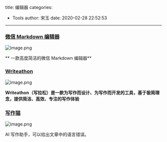 title: 编辑器
categories:
 - Tools
author: 宋玉
date: 2020-02-28 22:52:53
---
<a name="kBZYJ"></a>
### [微信 Markdown 编辑器](https://github.com/doocs/md)
![image.png](https://cdn.nlark.com/yuque/0/2020/png/394169/1582629989179-65068eec-2c43-4bad-abd6-ac2bac35945e.png#align=left&display=inline&height=754&name=image.png&originHeight=1508&originWidth=2872&size=354475&status=done&style=none&width=1436)

** 一款高度简洁的微信 Markdown 编辑器**
<a name="VTHTD"></a>
### [Writeathon](https://www.writeathon.cn/)
![image.png](https://cdn.nlark.com/yuque/0/2020/png/394169/1582641745058-1aa416cb-8a6a-43ac-af90-6f464aeb9564.png#align=left&display=inline&height=765&name=image.png&originHeight=1530&originWidth=2858&size=160446&status=done&style=none&width=1429)

**Writeathon（写拉松）是一款为写作而设计、为写作而开发的工具，基于极简理念，提供简洁、高效、专注的写作体验**
<a name="DPJXp"></a>
### [写作猫](https://xiezuocat.com/)
![image.png](https://cdn.nlark.com/yuque/0/2020/png/394169/1582855512615-5107225d-b172-453d-80a2-9b9f692aff3d.png#align=left&display=inline&height=764&name=image.png&originHeight=1528&originWidth=2866&size=269330&status=done&style=none&width=1433)

AI 写作助手，可以给出文章中的语言错误。
